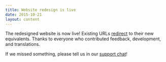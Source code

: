 ```yaml
---
title: Website redesign is live
date: 2015-10-21
layout: content
---
```


The redesigned website is now live!
Existing URLs [redirect](http://www.w3.org/Provider/Style/URI.html)
to their new equivalents. Thanks to everyone who contributed feedback,
development, and translations.

If we missed something, please tell us in our [support chat](help.html#irc)!
